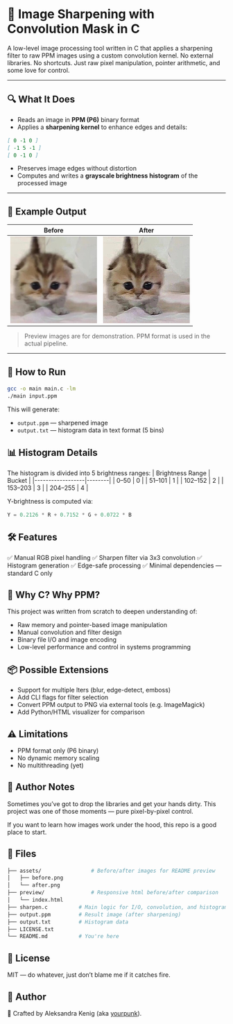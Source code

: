 # 🧠 Image Sharpening with Convolution Mask in C

A low-level image processing tool written in C that applies a sharpening filter to raw PPM images using a custom convolution kernel. No external libraries. No shortcuts. Just raw pixel manipulation, pointer arithmetic, and some love for control.

---

## 🔍 What It Does

- Reads an image in **PPM (P6)** binary format
- Applies a **sharpening kernel** to enhance edges and details:
```markdown
[ 0 -1 0 ]
[ -1 5 -1 ]
[ 0 -1 0 ]
```
- Preserves image edges without distortion
- Computes and writes a **grayscale brightness histogram** of the processed image

---

## 📸 Example Output

| Before | After |
|--------|-------|
| ![original](./assets/before.png) | ![sharpened](./assets/after.png) |

> Preview images are for demonstration. PPM format is used in the actual pipeline.

---

## 🧪 How to Run

```bash
gcc -o main main.c -lm
./main input.ppm
``` 
This will generate:
- `output.ppm` — sharpened image
- `output.txt` — histogram data in text format (5 bins)

## 📊 Histogram Details

The histogram is divided into 5 brightness ranges:
| Brightness Range | Bucket |
|------------------|--------|
| 0–50             | 0      |
| 51–101           | 1      |
| 102–152          | 2      |
| 153–203          | 3      |
| 204–255          | 4      |

Y-brightness is computed via:

```c
Y = 0.2126 * R + 0.7152 * G + 0.0722 * B
```

## 🛠 Features
✅ Manual RGB pixel handling
✅ Sharpen filter via 3x3 convolution
✅ Histogram generation
✅ Edge-safe processing
✅ Minimal dependencies — standard C only

## 🧠 Why C? Why PPM?

This project was written from scratch to deepen understanding of:
- Raw memory and pointer-based image manipulation
- Manual convolution and filter design
- Binary file I/O and image encoding
- Low-level performance and control in systems programming

## 📦 Possible Extensions

- Support for multiple  lters (blur, edge-detect, emboss)
- Add CLI flags for filter selection
- Convert PPM output to PNG via external tools (e.g. ImageMagick)
- Add Python/HTML visualizer for comparison

## ⚠️ Limitations
- PPM format only (P6 binary)
- No dynamic memory scaling
- No multithreading (yet)

## 🧠 Author Notes
Sometimes you’ve got to drop the libraries and get your hands dirty.
This project was one of those moments — pure pixel-by-pixel control.

If you want to learn how images work under the hood, this repo is a good place to start.

## 📁 Files
``` bash
├── assets/                # Before/after images for README preview
│   ├── before.png
│   └── after.png
├── preview/               # Responsive html before/after comparison
│   └── index.html
├── sharpen.c          # Main logic for I/O, convolution, and histogram
├── output.ppm         # Result image (after sharpening)
├── output.txt         # Histogram data
├── LICENSE.txt
└── README.md          # You're here
```

## 💬 License
MIT — do whatever, just don’t blame me if it catches fire.

## 👤 Author
🦾 Crafted by Aleksandra Kenig (aka [yourpunk](https://github.com/yourpunk)).<br>
